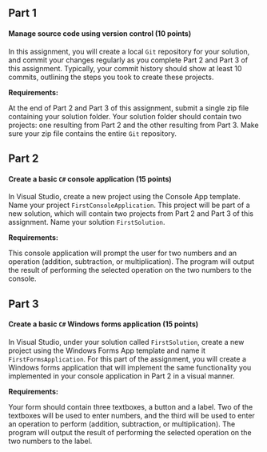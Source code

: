 ## Part 1
#### Manage source code using version control (10 points)

In this assignment, you will create a local `Git` repository for your solution, and commit your changes regularly as you complete Part 2 and Part 3 of this assignment. Typically, your commit history should show at least 10 commits, outlining the steps you took to create these projects.

**Requirements:**

At the end of Part 2 and Part 3 of this assignment, submit a single zip file containing your solution folder.
Your solution folder should contain two projects: one resulting from Part 2 and the other resulting from Part 3.
Make sure your zip file contains the entire `Git` repository.

## Part 2
#### Create a basic `C#` console application (15 points)

In Visual Studio, create a new project using the Console App template. Name your project `FirstConsoleApplication`. This project will be part of a new solution, which will contain two projects from Part 2 and Part 3 of this assignment. Name your solution `FirstSolution`.

**Requirements:**

This console application will prompt the user for two numbers and an operation (addition, subtraction, or multiplication).
The program will output the result of performing the selected operation on the two numbers to the console.

## Part 3
#### Create a basic `C#` Windows forms application (15 points)

In Visual Studio, under your solution called `FirstSolution`, create a new project using the Windows Forms App template and name it `FirstFormsApplication`. For this part of the assignment, you will create a Windows forms application that will implement the same functionality you implemented in your console application in Part 2 in a visual manner.

**Requirements:**

Your form should contain three textboxes, a button and a label. Two of the textboxes will be used to enter numbers, and the third will be used to enter an operation to perform (addition, subtraction, or multiplication).
The program will output the result of performing the selected operation on the two numbers to the label.
